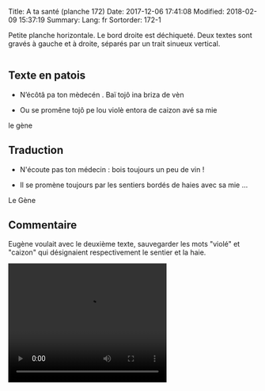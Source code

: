 Title: A ta santé (planche 172)
Date: 2017-12-06 17:41:08
Modified: 2018-02-09 15:37:19
Summary: 
Lang: fr
Sortorder: 172-1

Petite planche horizontale. Le bord droite est déchiqueté. Deux textes sont gravés à gauche et à droite, séparés par un trait sinueux vertical.


<figure class="image-block" style="float: center;">
  <img alt="" src="{static}/images/planche_172.png">
  <figcaption style="max-width: 1938px"></figcaption>
</figure>




## Texte en patois

- N’écôtâ pa ton mèdecén . Baï tojô ina briza de vèn




- Ou se promêne tojô pe lou violè entora de caizon avé sa mie


le gène



## Traduction

- N'écoute pas ton médecin : bois toujours un peu de vin !



- Il se promène toujours par les sentiers bordés de haies avec sa mie ...


Le Gène



## Commentaire

Eugène voulait avec le deuxième texte, sauvegarder les mots "violé" et "caizon" qui désignaient respectivement le sentier et la haie.





<video width="320" height="240" controls>
  <source src="https://d1njpgd0ygatdn.cloudfront.net/video_172.mp4" type="video/mp4">
</video>
